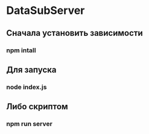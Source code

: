 # DataSubServer

## Сначала установить зависимости
### npm intall

## Для запуска
### node index.js

## Либо скриптом
### npm run server
